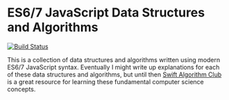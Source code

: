 # ES6/7 JavaScript Data Structures and Algorithms
[![Build Status](https://travis-ci.org/jawang35/es-algorithms.svg)](https://travis-ci.org/jawang35/es-algorithms)

This is a collection of data structures and algorithms written using modern ES6/7 JavaScript syntax. Eventually I might write up explanations for each of these data structures and algorithms, but until then [Swift Algorithm Club](https://github.com/raywenderlich/swift-algorithm-club) is a great resource for learning these fundamental computer science concepts.
